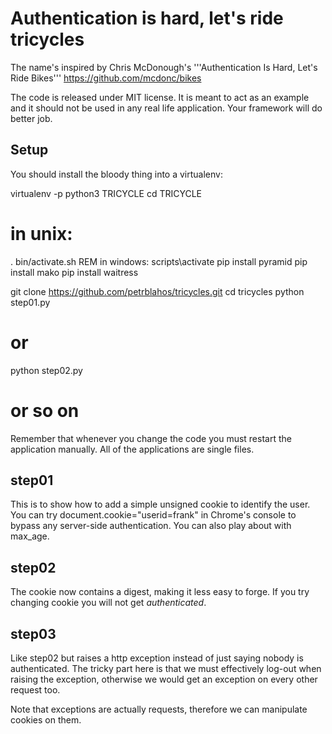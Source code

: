 Authentication is hard, let's ride tricycles
============================================

The name's inspired by Chris McDonough's 
'''Authentication Is Hard, Let's Ride Bikes'''
https://github.com/mcdonc/bikes

The code is released under MIT license. It is meant to act as
an example and it should not be used in any real life application.
Your framework will do better job.

Setup
-----
You should install the bloody thing into a virtualenv:

  virtualenv -p python3 TRICYCLE
  cd TRICYCLE
  # in unix:
  . bin/activate.sh
  REM in windows:
  scripts\activate
  pip install pyramid
  pip install mako
  pip install waitress

  git clone https://github.com/petrblahos/tricycles.git
  cd tricycles
  python step01.py
  # or
  python step02.py
  # or so on

Remember that whenever you change the code you must restart the
application manually. All of the applications are single files.

step01
------
This is to show how to add a simple unsigned cookie to identify
the user. You can try
  document.cookie="userid=frank"
in Chrome's console to bypass any server-side authentication. You 
can also play about with max_age.

step02
------
The cookie now contains a digest, making it less easy to forge.
If you try changing cookie you will not get _authenticated_.

step03
------
Like step02 but raises a http exception instead of just saying nobody
is authenticated. The tricky part here is that we must effectively
log-out when raising the exception, otherwise we would get an exception
on every other request too.

Note that exceptions are actually requests, therefore we can manipulate
cookies on them.


